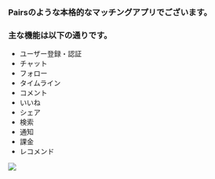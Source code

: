 ### Pairsのような本格的なマッチングアプリでございます。

### 主な機能は以下の通りです。
- ユーザー登録・認証
- チャット
- フォロー
- タイムライン
- コメント
- いいね
- シェア
- 検索
- 通知
- 課金
- レコメンド

![](https://test1dream.github.io/test/works/3-2.png)


